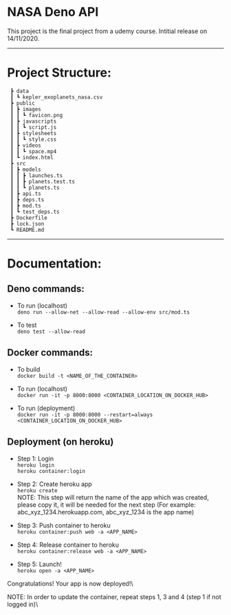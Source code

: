 # NASA Deno API

This project is the final project from a udemy course.
Intitial release on 14/11/2020.

---

# Project Structure:

```
 ┣ data
 ┃ ┗ kepler_exoplanets_nasa.csv
 ┣ public
 ┃ ┣ images
 ┃ ┃ ┗ favicon.png
 ┃ ┣ javascripts
 ┃ ┃ ┗ script.js
 ┃ ┣ stylesheets
 ┃ ┃ ┗ style.css
 ┃ ┣ videos
 ┃ ┃ ┗ space.mp4
 ┃ ┗ index.html
 ┣ src
 ┃ ┣ models
 ┃ ┃ ┣ launches.ts
 ┃ ┃ ┣ planets.test.ts
 ┃ ┃ ┗ planets.ts
 ┃ ┣ api.ts
 ┃ ┣ deps.ts
 ┃ ┣ mod.ts
 ┃ ┗ test_deps.ts
 ┣ Dockerfile
 ┣ lock.json
 ┗ README.md
```

---

# Documentation:

## Deno commands:

- To run (localhost)\
`deno run --allow-net --allow-read --allow-env src/mod.ts`

- To test\
`deno test --allow-read`


## Docker commands:

- To build\
`docker build -t <NAME_OF_THE_CONTAINER>`

- To run (localhost)\
`docker run -it -p 8000:8000 <CONTAINER_LOCATION_ON_DOCKER_HUB>`  

- To run (deployment)\
`docker run -it -p 8000:8000 --restart=always <CONTAINER_LOCATION_ON_DOCKER_HUB>`

## Deployment (on heroku)

- Step 1: Login\
`heroku login`  
`heroku container:login`

- Step 2: Create heroku app\
`heroku create`\
NOTE: This step will return the name of the app which was created, please copy it, it will be needed for the next step (For example: abc_xyz_1234.herokuapp.com, abc_xyz_1234 is the app name)

- Step 3: Push container to heroku\
`heroku container:push web -a <APP_NAME>`

- Step 4: Release container to heroku\
`heroku container:release web -a <APP_NAME>`

- Step 5: Launch!\
`heroku open -a <APP_NAME>`

Congratulations! Your app is now deployed!\

NOTE: In order to update the container, repeat steps 1, 3 and 4 (step 1 if not logged in)\